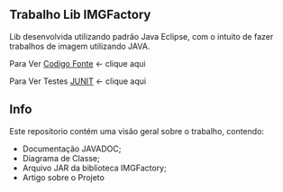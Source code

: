 ## Trabalho Lib IMGFactory
Lib desenvolvida utilizando padrão Java Eclipse, com o intuito de fazer trabalhos de imagem utilizando JAVA. 

Para Ver [Codigo Fonte](https://github.com/Leoscan/libIMGFactory) <- clique aqui

Para Ver Testes [JUNIT](https://github.com/Leoscan/TestesLibJunit) <- clique aqui

## Info 
Este repositorio contém uma visão geral sobre o trabalho, contendo:
- Documentação JAVADOC;
- Diagrama de Classe;
- Arquivo JAR da biblioteca IMGFactory;
- Artigo sobre o Projeto
